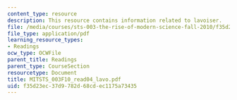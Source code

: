 ```yaml
---
content_type: resource
description: This resource contains information related to lavoiser.
file: /media/courses/sts-003-the-rise-of-modern-science-fall-2010/f35d23ec37d9782d68cdec1175a73435_MITSTS_003F10_read04_lavo.pdf
file_type: application/pdf
learning_resource_types:
- Readings
ocw_type: OCWFile
parent_title: Readings
parent_type: CourseSection
resourcetype: Document
title: MITSTS_003F10_read04_lavo.pdf
uid: f35d23ec-37d9-782d-68cd-ec1175a73435
---
```

